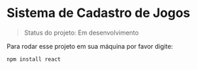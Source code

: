 <h1>Sistema de Cadastro de Jogos</h1>

> Status do projeto: Em desenvolvimento

Para rodar esse projeto em sua máquina por favor digite:

```
npm install react
```
